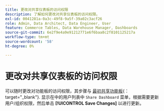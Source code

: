 ```yaml
---
title: 更改对共享仪表板的访问权限
description: 了解如何更改对共享仪表板的访问权限。
exl-id: 0041281a-0a3c-49f8-9a5f-39a02c3acf26
role: Admin, Data Architect, Data Engineer, User
feature: Commerce Tables, Data Warehouse Manager, Dashboards
source-git-commit: 6e2f9e4a9e91212771e6f6baa8c2f8101125217a
workflow-type: tm+mt
source-wordcount: '58'
ht-degree: 0%

---
```


# 更改对共享仪表板的访问权限

可以随时更改对功能板的访问权限，其步骤与 [最初共享功能板](../../data-user/dashboards/share-dashboard-with-users.md){： target=&quot;_blank&quot;}. 显示在中的用户列表中 `Share Dashboard` 菜单，根据需要更新用户/组织权限，然后单击 **[!UICONTROL Save Changes]** 以进行更新。
